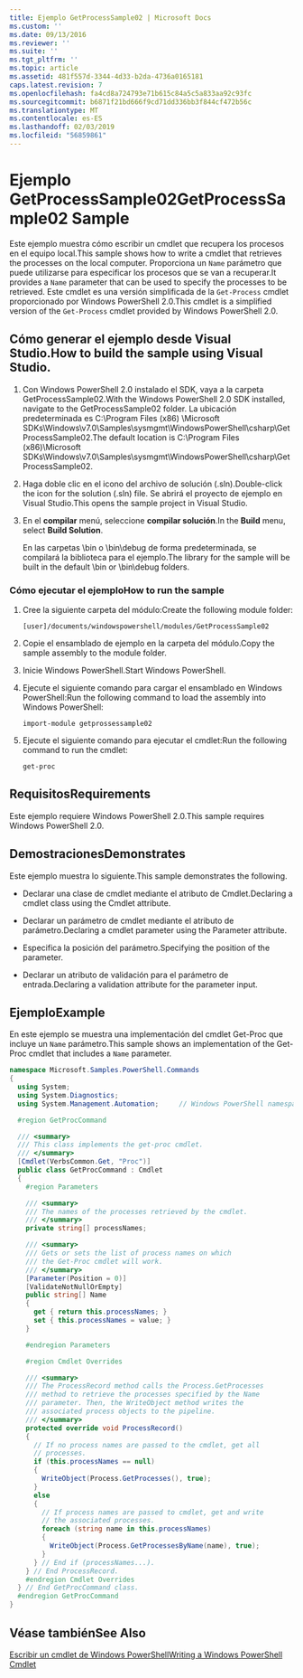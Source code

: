 ```yaml
---
title: Ejemplo GetProcessSample02 | Microsoft Docs
ms.custom: ''
ms.date: 09/13/2016
ms.reviewer: ''
ms.suite: ''
ms.tgt_pltfrm: ''
ms.topic: article
ms.assetid: 481f557d-3344-4d33-b2da-4736a0165181
caps.latest.revision: 7
ms.openlocfilehash: fa4cd8a724793e71b615c84a5c5a833aa92c93fc
ms.sourcegitcommit: b6871f21bd666f9cd71dd336bb3f844cf472b56c
ms.translationtype: MT
ms.contentlocale: es-ES
ms.lasthandoff: 02/03/2019
ms.locfileid: "56859861"
---
```

# <a name="getprocesssample02-sample"></a><span data-ttu-id="575c7-102">Ejemplo GetProcessSample02</span><span class="sxs-lookup"><span data-stu-id="575c7-102">GetProcessSample02 Sample</span></span>

<span data-ttu-id="575c7-103">Este ejemplo muestra cómo escribir un cmdlet que recupera los procesos en el equipo local.</span><span class="sxs-lookup"><span data-stu-id="575c7-103">This sample shows how to write a cmdlet that retrieves the processes on the local computer.</span></span> <span data-ttu-id="575c7-104">Proporciona un `Name` parámetro que puede utilizarse para especificar los procesos que se van a recuperar.</span><span class="sxs-lookup"><span data-stu-id="575c7-104">It provides a `Name` parameter that can be used to specify the processes to be retrieved.</span></span> <span data-ttu-id="575c7-105">Este cmdlet es una versión simplificada de la `Get-Process` cmdlet proporcionado por Windows PowerShell 2.0.</span><span class="sxs-lookup"><span data-stu-id="575c7-105">This cmdlet is a simplified version of the `Get-Process` cmdlet provided by Windows PowerShell 2.0.</span></span>

## <a name="how-to-build-the-sample-using-visual-studio"></a><span data-ttu-id="575c7-106">Cómo generar el ejemplo desde Visual Studio.</span><span class="sxs-lookup"><span data-stu-id="575c7-106">How to build the sample using Visual Studio.</span></span>

1. <span data-ttu-id="575c7-107">Con Windows PowerShell 2.0 instalado el SDK, vaya a la carpeta GetProcessSample02.</span><span class="sxs-lookup"><span data-stu-id="575c7-107">With the Windows PowerShell 2.0 SDK installed, navigate to the GetProcessSample02 folder.</span></span> <span data-ttu-id="575c7-108">La ubicación predeterminada es C:\Program Files (x86) \Microsoft SDKs\Windows\v7.0\Samples\sysmgmt\WindowsPowerShell\csharp\GetProcessSample02.</span><span class="sxs-lookup"><span data-stu-id="575c7-108">The default location is C:\Program Files (x86)\Microsoft SDKs\Windows\v7.0\Samples\sysmgmt\WindowsPowerShell\csharp\GetProcessSample02.</span></span>

2. <span data-ttu-id="575c7-109">Haga doble clic en el icono del archivo de solución (.sln).</span><span class="sxs-lookup"><span data-stu-id="575c7-109">Double-click the icon for the solution (.sln) file.</span></span> <span data-ttu-id="575c7-110">Se abrirá el proyecto de ejemplo en Visual Studio.</span><span class="sxs-lookup"><span data-stu-id="575c7-110">This opens the sample project in Visual Studio.</span></span>

3. <span data-ttu-id="575c7-111">En el **compilar** menú, seleccione **compilar solución**.</span><span class="sxs-lookup"><span data-stu-id="575c7-111">In the **Build** menu, select **Build Solution**.</span></span>

    <span data-ttu-id="575c7-112">En las carpetas \bin o \bin\debug de forma predeterminada, se compilará la biblioteca para el ejemplo.</span><span class="sxs-lookup"><span data-stu-id="575c7-112">The library for the sample will be built in the default \bin or \bin\debug folders.</span></span>

### <a name="how-to-run-the-sample"></a><span data-ttu-id="575c7-113">Cómo ejecutar el ejemplo</span><span class="sxs-lookup"><span data-stu-id="575c7-113">How to run the sample</span></span>

1. <span data-ttu-id="575c7-114">Cree la siguiente carpeta del módulo:</span><span class="sxs-lookup"><span data-stu-id="575c7-114">Create the following module folder:</span></span>

    `[user]/documents/windowspowershell/modules/GetProcessSample02`

2. <span data-ttu-id="575c7-115">Copie el ensamblado de ejemplo en la carpeta del módulo.</span><span class="sxs-lookup"><span data-stu-id="575c7-115">Copy the sample assembly to the module folder.</span></span>

3. <span data-ttu-id="575c7-116">Inicie Windows PowerShell.</span><span class="sxs-lookup"><span data-stu-id="575c7-116">Start Windows PowerShell.</span></span>

4. <span data-ttu-id="575c7-117">Ejecute el siguiente comando para cargar el ensamblado en Windows PowerShell:</span><span class="sxs-lookup"><span data-stu-id="575c7-117">Run the following command to load the assembly into Windows PowerShell:</span></span>

    `import-module getprossessample02`

5. <span data-ttu-id="575c7-118">Ejecute el siguiente comando para ejecutar el cmdlet:</span><span class="sxs-lookup"><span data-stu-id="575c7-118">Run the following command to run the cmdlet:</span></span>

    `get-proc`

## <a name="requirements"></a><span data-ttu-id="575c7-119">Requisitos</span><span class="sxs-lookup"><span data-stu-id="575c7-119">Requirements</span></span>

<span data-ttu-id="575c7-120">Este ejemplo requiere Windows PowerShell 2.0.</span><span class="sxs-lookup"><span data-stu-id="575c7-120">This sample requires Windows PowerShell 2.0.</span></span>

## <a name="demonstrates"></a><span data-ttu-id="575c7-121">Demostraciones</span><span class="sxs-lookup"><span data-stu-id="575c7-121">Demonstrates</span></span>

<span data-ttu-id="575c7-122">Este ejemplo muestra lo siguiente.</span><span class="sxs-lookup"><span data-stu-id="575c7-122">This sample demonstrates the following.</span></span>

- <span data-ttu-id="575c7-123">Declarar una clase de cmdlet mediante el atributo de Cmdlet.</span><span class="sxs-lookup"><span data-stu-id="575c7-123">Declaring a cmdlet class using the Cmdlet attribute.</span></span>

- <span data-ttu-id="575c7-124">Declarar un parámetro de cmdlet mediante el atributo de parámetro.</span><span class="sxs-lookup"><span data-stu-id="575c7-124">Declaring a cmdlet parameter using the Parameter attribute.</span></span>

- <span data-ttu-id="575c7-125">Especifica la posición del parámetro.</span><span class="sxs-lookup"><span data-stu-id="575c7-125">Specifying the position of the parameter.</span></span>

- <span data-ttu-id="575c7-126">Declarar un atributo de validación para el parámetro de entrada.</span><span class="sxs-lookup"><span data-stu-id="575c7-126">Declaring a validation attribute for the parameter input.</span></span>

## <a name="example"></a><span data-ttu-id="575c7-127">Ejemplo</span><span class="sxs-lookup"><span data-stu-id="575c7-127">Example</span></span>

<span data-ttu-id="575c7-128">En este ejemplo se muestra una implementación del cmdlet Get-Proc que incluye un `Name` parámetro.</span><span class="sxs-lookup"><span data-stu-id="575c7-128">This sample shows an implementation of the Get-Proc cmdlet that includes a `Name` parameter.</span></span>

```csharp
namespace Microsoft.Samples.PowerShell.Commands
{
  using System;
  using System.Diagnostics;
  using System.Management.Automation;     // Windows PowerShell namespace

  #region GetProcCommand

  /// <summary>
  /// This class implements the get-proc cmdlet.
  /// </summary>
  [Cmdlet(VerbsCommon.Get, "Proc")]
  public class GetProcCommand : Cmdlet
  {
    #region Parameters

    /// <summary>
    /// The names of the processes retrieved by the cmdlet.
    /// </summary>
    private string[] processNames;

    /// <summary>
    /// Gets or sets the list of process names on which
    /// the Get-Proc cmdlet will work.
    /// </summary>
    [Parameter(Position = 0)]
    [ValidateNotNullOrEmpty]
    public string[] Name
    {
      get { return this.processNames; }
      set { this.processNames = value; }
    }

    #endregion Parameters

    #region Cmdlet Overrides

    /// <summary>
    /// The ProcessRecord method calls the Process.GetProcesses
    /// method to retrieve the processes specified by the Name
    /// parameter. Then, the WriteObject method writes the
    /// associated process objects to the pipeline.
    /// </summary>
    protected override void ProcessRecord()
    {
      // If no process names are passed to the cmdlet, get all
      // processes.
      if (this.processNames == null)
      {
        WriteObject(Process.GetProcesses(), true);
      }
      else
      {
        // If process names are passed to cmdlet, get and write
        // the associated processes.
        foreach (string name in this.processNames)
        {
          WriteObject(Process.GetProcessesByName(name), true);
        }
      } // End if (processNames...).
    } // End ProcessRecord.
    #endregion Cmdlet Overrides
  } // End GetProcCommand class.
  #endregion GetProcCommand
}
```

## <a name="see-also"></a><span data-ttu-id="575c7-129">Véase también</span><span class="sxs-lookup"><span data-stu-id="575c7-129">See Also</span></span>

[<span data-ttu-id="575c7-130">Escribir un cmdlet de Windows PowerShell</span><span class="sxs-lookup"><span data-stu-id="575c7-130">Writing a Windows PowerShell Cmdlet</span></span>](./writing-a-windows-powershell-cmdlet.md)
